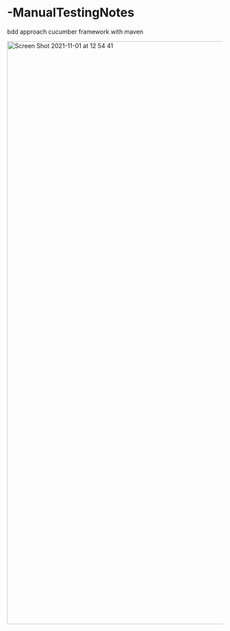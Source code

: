 # -ManualTestingNotes
bdd approach cucumber framework  with maven 


<img width="1360" alt="Screen Shot 2021-11-01 at 12 54 41" src="https://user-images.githubusercontent.com/50185967/139710299-babc69cd-db31-4d69-9611-0425b4d0e6c1.png">
